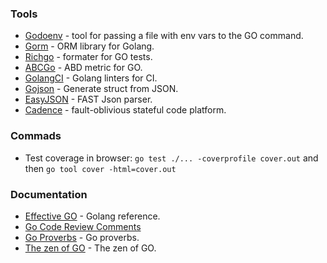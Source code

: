 ### Tools
- [Godoenv](https://github.com/joho/godotenv) - tool for passing a file with env vars to the GO command.
- [Gorm](https://gorm.io/) - ORM library for Golang.
- [Richgo](https://github.com/kyoh86/richgo) - formater for GO tests.
- [ABCGo](https://github.com/droptheplot/abcgo) - ABD metric for GO.
- [GolangCI](https://github.com/golangci/golangci-lint) - Golang linters for CI.
- [Gojson](https://github.com/ChimeraCoder/gojson) - Generate struct from JSON.
- [EasyJSON](https://github.com/mailru/easyjson) - FAST Json parser.
- [Cadence](https://cadenceworkflow.io/) - fault-oblivious stateful code platform.

### Commads
- Test coverage in browser: `go test ./... -coverprofile cover.out` and then `go tool cover -html=cover.out`

### Documentation
- [Effective GO](https://golang.org/doc/effective_go.html) - Golang reference.
- [Go Code Review Comments](https://github.com/golang/go/wiki/CodeReviewComments)
- [Go Proverbs](https://go-proverbs.github.io/) - Go proverbs.
- [The zen of GO](https://the-zen-of-go.netlify.app/) - The zen of GO.
